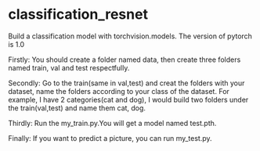 # classification_resnet
Build a classification model with torchvision.models. The version of pytorch is 1.0

Firstly:
You should create a folder named data, then create three folders named train, val and test respectfully.

Secondly:
Go to the train(same in val,test) and creat the folders with your dataset, name the folders according to your class of the dataset.
For example, I have 2 categories(cat and dog), I would build two folders under the train(val,test) and name them cat, dog.

Thirdly:
Run the my_train.py.You will get a model named test.pth.

Finally:
If you want to predict a picture, you can run my_test.py.
